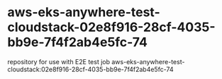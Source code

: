 # aws-eks-anywhere-test-cloudstack-02e8f916-28cf-4035-bb9e-7f4f2ab4e5fc-74
repository for use with E2E test job aws-eks-anywhere-test-cloudstack:02e8f916-28cf-4035-bb9e-7f4f2ab4e5fc-74
